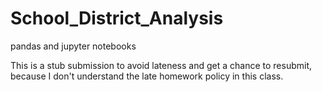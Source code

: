 # School_District_Analysis
pandas and jupyter notebooks

This is a stub submission to avoid lateness and get a chance to resubmit, because I don't understand the late homework policy in this class.
